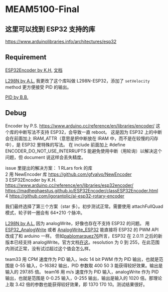 # MEAM5100-Final

## 这里可以找到 ESP32 支持的库

https://www.arduinolibraries.info/architectures/esp32

## Requirement

[ESP32Encoder by K.H.](https://www.arduino.cc/reference/en/libraries/esp32encoder/)
[文档](https://madhephaestus.github.io/ESP32Encoder/classESP32Encoder.html)

[L298N by A.L.](https://www.arduino.cc/reference/en/libraries/l298n/)
我更改了这个库叫做 L298N-ESP32，添加了 `setVelocity` method 更方便接受 PID 的输出。

[PID by B.B.](https://www.arduino.cc/reference/en/libraries/pid/)

## Debug

Encoder by P.S.
https://www.arduino.cc/reference/en/libraries/encoder/
这个库的中断写法不支持 ESP32，会导致一直 reboot。
这是因为 ESP32 上的中断会在前面加上 IRAM_ATTR（意思是把中断放在 IRAM 中，而不是在较慢的闪存中），是 ESP32 里特殊的写法。
在 include 前面加上 #define ENCODER_DO_NOT_USE_INTERRUPTS 能避免使用中断（用轮询）以解决这个问题，但 document 说这样会丢失精度。

issue 里提出的解决方案：
1 RLars fork 的库  
2 用 NewEncoder 库
https://github.com/gfvalvo/NewEncoder  
3 ESP32Encoder by K.H.  
https://www.arduino.cc/reference/en/libraries/esp32encoder/  
https://madhephaestus.github.io/ESP32Encoder/classESP32Encoder.html  
4 https://github.com/igorantolic/ai-esp32-rotary-encoder

我们最终选择了第三个方案（star 多）。初步测试正常。需要使用 attachFullQuad 模式，轮子转一圈会有 64\*210 个脉冲。

[L298N by A.L.](https://www.arduino.cc/reference/en/libraries/l298n/)
因为 analogWrite，好像也存在不支持 ESP32 的问题。
用 [ESP32_AnalogWrite](https://github.com/erropix/ESP32_AnalogWrite) 或者 [AnalogWrite_ESP32](https://github.com/pablomarquez76/AnalogWrite_ESP32) 能直接将 ESP32 的 PWM API 改成了和 arduino 一样。
但如[pablomarquez76](https://github.com/pablomarquez76/AnalogWrite_ESP32/issues/6)所言，ESP32 在 2.0.11 之后的新版本已经支持 analogWrite。官方文档[在这](https://docs.espressif.com/projects/arduino-esp32/en/latest/api/ledc.html?highlight=analogWrite#analogwrite)。resolution 为 0 到 255，在此范围内测试正常，没有试过超过这个值会怎么样。

team33 用 CPM 速度作为 PID 输入，ledc 14 bit PWM 作为 PID 输出，也就是范围是 0-55 输入，0-16382 输出，PID 参数取 400 50 3 能获得较好效果。输出是输入的 297.85 倍。
team16 用 m/s 速度作为 PID 输入，analogWrite 作为 PID 输出，也就是范围是 0-0.25 输入，0-255 输出，输出是输入的 1020 倍。那理论上取 3.42 倍的参数也能获得较好效果，即 1370 170 10。测试结果很好。
